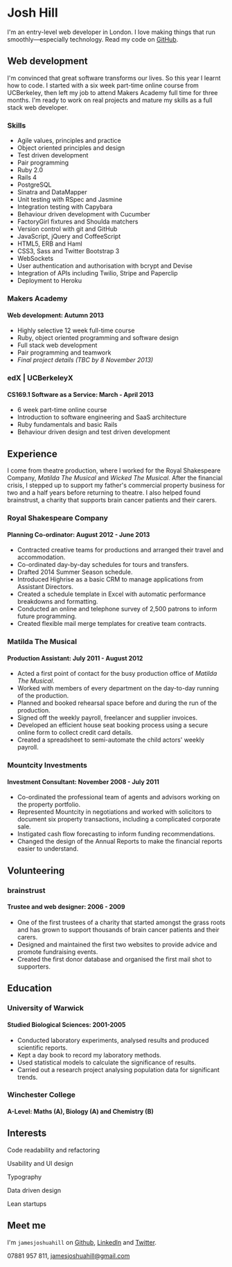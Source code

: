 Josh Hill
=========

I'm an entry-level web developer in London.
I love making things that run smoothly&mdash;especially technology.
Read my code on [GitHub].

Web development
---------------

I'm convinced that great software transforms our lives. So this year I learnt
how to code. I started with a six week part-time online course from UCBerkeley,
then left my job to attend Makers Academy full time for three months. I'm ready
to work on real projects and mature my skills as a full stack web developer.

### Skills

  - Agile values, principles and practice
  - Object­ oriented principles and design
  - Test­ driven development
  - Pair programming
  - Ruby 2.0
  - Rails 4
  - PostgreSQL
  - Sinatra and DataMapper
  - Unit testing with RSpec and Jasmine
  - Integration testing with Capybara
  - Behaviour driven development with Cucumber
  - FactoryGirl fixtures and Shoulda matchers
  - Version control with git and GitHub
  - JavaScript, jQuery and CoffeeScript
  - HTML5, ERB and Haml
  - CSS3, Sass and Twitter Bootstrap 3
  - WebSockets
  - User authentication and authorisation with bcrypt and Devise
  - Integration of APIs including Twilio, Stripe and Paperclip
  - Deployment to Heroku

### Makers Academy
#### Web development: Autumn 2013

  - Highly selective 12 week full-time course
  - Ruby, object oriented programming and software design
  - Full stack web development
  - Pair programming and teamwork
  - _Final project details (TBC by 8 November 2013)_

### edX | UCBerkeleyX
#### CS169.1 Software as a Service: March - April 2013

  - 6 week part-time online course
  - Introduction to software engineering and SaaS architecture
  - Ruby fundamentals and basic Rails
  - Behaviour driven design and test driven development

Experience
----------

I come from theatre production, where I worked for the Royal Shakespeare
Company, _Matilda The Musical_ and _Wicked The Musical_. After the financial
crisis, I stepped up to support my father's commercial property business for
two and a half years before returning to theatre. I also helped found
brainstrust, a charity that supports brain cancer patients and their carers.

### Royal Shakespeare Company
#### Planning Co-ordinator: August 2012 - June 2013

  - Contracted creative teams for productions and arranged their travel and
    accommodation.
  - Co-ordinated day-by-day schedules for tours and transfers.
  - Drafted 2014 Summer Season schedule.
  - Introduced Highrise as a basic CRM to manage applications from Assistant
    Directors.
  - Created a schedule template in Excel with automatic performance breakdowns
    and formatting.
  - Conducted an online and telephone survey of 2,500 patrons to inform future
    programming.
  - Created flexible mail merge templates for creative team contracts.

### Matilda The Musical
#### Production Assistant: July 2011 - August 2012

  - Acted a first point of contact for the busy production office of
    _Matilda The Musical_.
  - Worked with members of every department on the day-to-day running of the
    production.
  - Planned and booked rehearsal space before and during the run of the
    production.
  - Signed off the weekly payroll, freelancer and supplier invoices.
  - Developed an efficient house seat booking process using a secure online
    form to collect credit card details.
  - Created a spreadsheet to semi-automate the child actors' weekly payroll.

### Mountcity Investments
#### Investment Consultant: November 2008 - July 2011

  - Co-ordinated the professional team of agents and advisors working on the
    property portfolio.
  - Represented Mountcity in negotiations and worked with solicitors to
    document six property transactions, including a complicated corporate sale.
  - Instigated cash flow forecasting to inform funding recommendations.
  - Changed the design of the Annual Reports to make the financial reports
    easier to understand.

Volunteering
------------

### brainstrust
#### Trustee and web designer: 2006 - 2009

  - One of the first trustees of a charity that started amongst the grass roots
    and has grown to support thousands of brain cancer patients and their
    carers.
  - Designed and maintained the first two websites to provide advice and
    promote fundraising events.
  - Created the first donor database and organised the first mail shot to
    supporters.

Education
---------

### University of Warwick
#### Studied Biological Sciences: 2001-2005

  - Conducted laboratory experiments, analysed results and produced scientific
    reports.
  - Kept a day book to record my laboratory methods.
  - Used statistical models to calculate the significance of results.
  - Carried out a research project analysing population data for significant
    trends.

### Winchester College
#### A-Level: Maths (A), Biology (A) and Chemistry (B)

Interests
---------

Code readability and refactoring

Usability and UI design

Typography

Data driven design

Lean startups

Meet me
-------
I'm `jamesjoshuahill` on [Github], [LinkedIn] and [Twitter].

07881 957 811,
[jamesjoshuahill@gmail.com]

  [jamesjoshuahill@gmail.com]: mailto:jamesjoshuahill@gmail.com
  [GitHub]: https://github.com/jamesjoshuahill
  [LinkedIn]: http://linkedin.com/in/jamesjoshuahill
  [Twitter]: http://twitter.com/jamesjoshuahill
  [Tumblr]: http://jamesjoshuahill.tumblr.com
